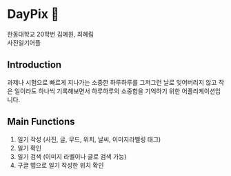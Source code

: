 # DayPix 📸

한동대학교 20학번 김예원, 최혜림 <br/>
사진일기어플

## Introduction

과제나 시험으로 빠르게 지나가는 소중한 하루하루를 그저그런 날로 잊어버리지 않고 작은 일이라도 하나씩 기록해보면서 하루하루의 소중함을 기억하기 위한 어플리케이션입니다.

## Main Functions
1. 일기 작성 (사진, 글, 무드, 위치, 날씨, 이미지라벨링 태그)
2. 일기 확인 
3. 일기 검색 (이미지 라벨이나 글로 검색 가능)
4. 구글 맵으로 일기 작성한 위치 확인


